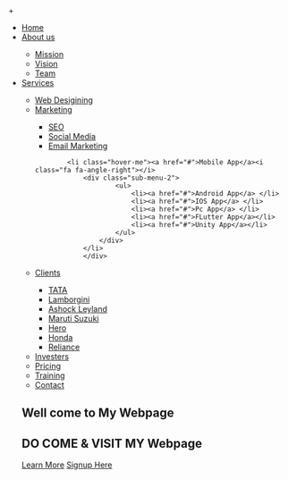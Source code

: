 +<!docktype html>
<html>
<head>
	<title> Drop Down Menu	</title>
	<link rel="stylesheet" href="style.css">
	<link rel="stylesheet" href="https://stackpath.bootstrapcdn.com/font-awesome/4.7.0/css/font-awesome.min.css">
</head>


<body> 

<div class="menu-bar">
<ul>
<li class="active"><a href="#"><i class="fa fa-home"></i> Home</a> 
</li>
<li><a href="#"><i class="fa fa-user"></i>About us</a></i>
	<div class="sub-menu-1">
		<ul>
			<li><a href="#">Mission</a> </li>
			<li><a href="#">Vision</a> </li>
			<li><a href="#">Team</a> </li>
		</ul>
		</div>
	</li>
	
	
	
<li><a href="#"><i class="fa fa-clone"></i>Services</a>
	<div class="sub-menu-1">
			<ul>
			<li><a href="#">Web Desigining</a></li>
			<li class="hover-me"><a href="#">Marketing</a><i class="fa fa-angle-right"></i>
				<div class="sub-menu-2">
							<ul>
								<li><a href="#">SEO</a> </li>
								<li><a href="#">Social Media</a> </li>
								<li><a href="#">Email Marketing</a> </li>
							</ul>
						</div>
					</li>
			
			<li class="hover-me"><a href="#">Mobile App</a><i class="fa fa-angle-right"></i>
				<div class="sub-menu-2">
						<ul>
							<li><a href="#">Android App</a> </li>
							<li><a href="#">IOS App</a> </li>
							<li><a href="#">Pc App</a> </li>
							<li><a href="#">FLutter App</a></li>
							<li><a href="#">Unity App</a></li>
						</ul>
					</div>
				</li>
				</div>




	
<li><a href="#"><i class="fa fa-user"></i>Clients</a></i>
			<div class="sub-menu-1">
			<ul>
				<li><a href="#">TATA</a> </li>
				<li><a href="#">Lamborgini</a> </li>
				<li><a href="#">Ashock Leyland</a> </li>
				<li><a href="#">Maruti Suzuki</a> </li>
				<li><a href="#">Hero</a> </li>
				<li><a href="#">Honda</a> </li>
				<li><a href="#">Reliance</a> </li>
			</ul>
		</div>
	</li>

		
	


<li><a href="#"><i class="fa fa-angellist"></i>Investers</a> </li>
<li><a href="#"><i class="fa fa-inr"></i>Pricing<a/> </li>
<li><a href="#"><i class="fa fa-edit"></i>Training</a> </li>
<li><a href="#"><i class="fa fa-phone"></i>Contact</a> </li>
</ul>
</div>

<main>
	<section>
		<h2>Well come to My Webpage</h2>
		<h1>DO COME & VISIT MY Webpage<span class= "change-content">    </span>
		</h1>
		<a href=" " class="btnone"> Learn More</a>
		<a href="login.html" class="btntwo"> Signup Here</a>
	</section>
</main>


 </body>
</html>

